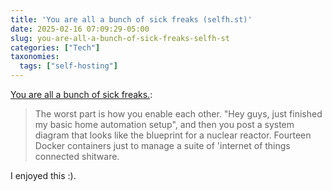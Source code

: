 ```yaml
---
title: 'You are all a bunch of sick freaks (selfh.st)'
date: 2025-02-16 07:09:29-05:00
slug: you-are-all-a-bunch-of-sick-freaks-selfh-st
categories: ["Tech"]
taxonomies:
  tags: ["self-hosting"]
---
```



[You are all a bunch of sick freaks.](https://selfh.st/sick-freaks/):

> The worst part is how you enable each other. "Hey guys, just finished my basic home automation setup", and then you post a system diagram that looks like the blueprint for a nuclear reactor. Fourteen Docker containers just to manage a suite of 'internet of things connected shitware.

I enjoyed this :).

